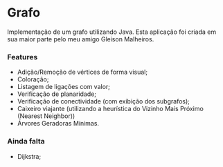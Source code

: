 # Grafo #

Implementação de um grafo utilizando Java.
Esta aplicação foi criada em sua maior parte pelo meu amigo Gleison Malheiros.

### Features ###

- Adição/Remoção de vértices de forma visual;
- Coloração;
- Listagem de ligações com valor;
- Verificação de planaridade;
- Verificação de conectividade (com exibição dos subgrafos);
- Caixeiro viajante (utilizando a heurística do Vizinho Mais Próximo (Nearest Neighbor))
- Árvores Geradoras Mínimas.

### Ainda falta ###
- Dijkstra;
